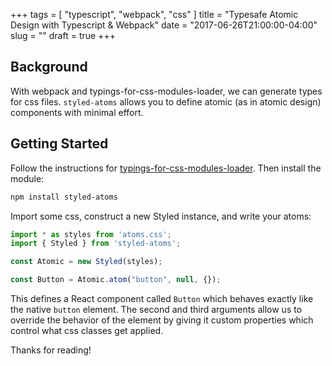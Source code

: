 +++
tags = [
  "typescript",
  "webpack",
  "css"
]
title = "Typesafe Atomic Design with Typescript & Webpack"
date = "2017-06-26T21:00:00-04:00"
slug = ""
draft = true
+++


## Background

With webpack and typings-for-css-modules-loader, we can generate types for css files. `styled-atoms` allows you to define atomic (as in atomic design) components with minimal effort.

## Getting Started

Follow the instructions for [typings-for-css-modules-loader][tfcml]. Then install the module:

```bash
npm install styled-atoms
```

Import some css, construct a new Styled instance, and write your atoms:

```typescript
import * as styles from 'atoms.css';
import { Styled } from 'styled-atoms';

const Atomic = new Styled(styles);

const Button = Atomic.atom("button", null, {});
```

This defines a React component called `Button` which behaves exactly like the native `button` element. The second and third arguments allow us to override the behavior of the element by giving it custom properties which control what css classes get applied.




Thanks for reading!


[tfcml]: https://github.com/Jimdo/typings-for-css-modules-loader
[atomic design]:  http://bradfrost.com/blog/post/atomic-web-design/
[sc]: https://github.com/styled-components/styled-components
[sa]: https://github.com/Logiraptor/styled-atoms
